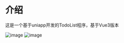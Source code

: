 # 介绍
这是一个基于uniapp开发的TodoList程序，基于Vue3版本

![image](https://github.com/user-attachments/assets/114dc8f8-35a9-48d9-9c1e-fad82bd292ae)
![image](https://github.com/user-attachments/assets/f90e19f5-82fb-497b-aa8c-1bfac1150432)
